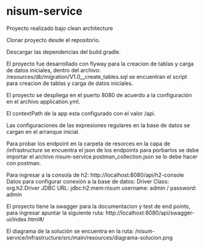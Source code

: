 # nisum-service

Proyecto realizado bajo clean architecture

Clonar proyecto desde el repositorio.

Descargar las dependencias del build.gradle.

El proyecto fue desarrollado con flyway para la creacion de tablas y carga de datos iniciales, dentro del archivo: /resources/db/migration/V1.0__create_tables.sql se encuentran el script para creacion de tablas y carga de datos iniciales.

El proyecto se despliega en el puerto 8080 de acuerdo a la configuración en el archivo application.yml.

El contextPath de la app esta configurado con el valor /api.

Las configuraciones de las expresiones regulares en la base de datos se cargan en el arranque inicial.

Para probar los endpoint en la carpeta de resorces en la capa de /infrastructure se encuentra el json de los endpoints para porbarlos se debe importar el archivo nisum-service.postman_collection.json se lo debe hacer con postman.

Para ingresar a la consola de h2: http://localhost:8080/api/h2-console Datos para configurar conexión a la base de datos: Driver Class: org.h2.Driver JDBC URL: jdbc:h2:mem:nisum username: admin / password: admin

El proyecto tiene la swagger para la documentacion y test de end points, para ingresar apuntar la siguiente ruta: http://localhost:8080/api/swagger-ui/index.html#/

El diagrama de la solución se encuentra en la ruta: /nisum-service/infrastructure/src/main/resources/diagrama-solucion.png
